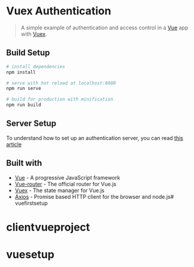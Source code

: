 # Vuex Authentication

> A simple example of authentication and access control in a [Vue](https://vuejs.org/) app with [Vuex](https://vuex.vuejs.org/).

## Build Setup

``` bash
# install dependencies
npm install

# serve with hot reload at localhost:8080
npm run serve

# build for production with minification
npm run build
```

## Server Setup
To understand how to set up an authentication server, you can read [this article](https://scotch.io/tutorials/vue-authentication-and-route-handling-using-vue-router)

## Built with
- [Vue](https://vuejs.org/) - A progressive JavaScript framework
- [Vue-router](https://router.vuejs.org/) - The official router for Vue.js
- [Vuex](https://vuex.vuejs.org/) - The state manager for Vue.js
- [Axios](https://github.com/axios/axios) - Promise based HTTP client for the browser and node.js# vuefirstsetup
# clientvueproject
# vuesetup
